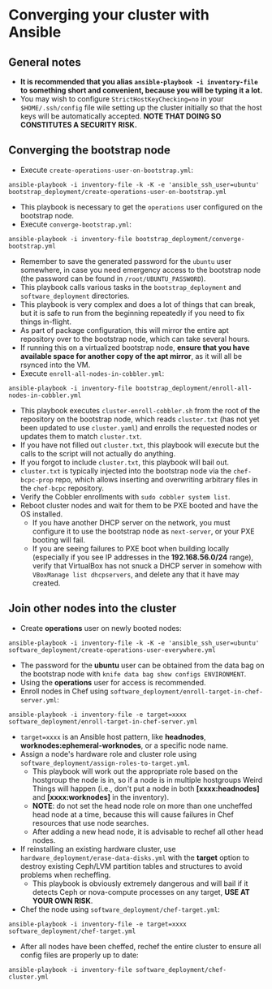 Converging your cluster with Ansible
===

General notes
---
* **It is recommended that you alias `ansible-playbook -i inventory-file` to something short and convenient, because you will be typing it a lot.**
* You may wish to configure `StrictHostKeyChecking=no` in your `$HOME/.ssh/config` file wile setting up the cluster initially so that the host keys will be automatically accepted. **NOTE THAT DOING SO CONSTITUTES A SECURITY RISK.**

Converging the bootstrap node
---
* Execute `create-operations-user-on-bootstrap.yml`:
```
ansible-playbook -i inventory-file -k -K -e 'ansible_ssh_user=ubuntu' bootstrap_deployment/create-operations-user-on-bootstrap.yml
```
  * This playbook is necessary to get the `operations` user configured on the bootstrap node.
* Execute `converge-bootstrap.yml`:
```
ansible-playbook -i inventory-file bootstrap_deployment/converge-bootstrap.yml
```
  * Remember to save the generated password for the `ubuntu` user somewhere, in case you need emergency access to the bootstrap node (the password can be found in `/root/UBUNTU_PASSWORD`).
  * This playbook calls various tasks in the `bootstrap_deployment` and `software_deployment` directories.
  * This playbook is very complex and does a lot of things that can break, but it is safe to run from the beginning repeatedly if you need to fix things in-flight.
  * As part of package configuration, this will mirror the entire apt repository over to the bootstrap node, which can take several hours.
  * If running this on a virtualized bootstrap node, **ensure that you have available space for another copy of the apt mirror**, as it will all be rsynced into the VM.
* Execute `enroll-all-nodes-in-cobbler.yml`:
```
ansible-playbook -i inventory-file bootstrap_deployment/enroll-all-nodes-in-cobbler.yml
```
  * This playbook executes `cluster-enroll-cobbler.sh` from the root of the repository on the bootstrap node, which reads `cluster.txt` (has not yet been updated to use `cluster.yaml`) and enrolls the requested nodes or updates them to match `cluster.txt`.
  * If you have not filled out `cluster.txt`, this playbook will execute but the calls to the script will not actually do anything.
  * If you forgot to include `cluster.txt`, this playbook will bail out.
  * `cluster.txt` is typically injected into the bootstrap node via the `chef-bcpc-prop` repo, which allows inserting and overwriting arbitrary files in the `chef-bcpc` repository.
  * Verify the Cobbler enrollments with `sudo cobbler system list`.
* Reboot cluster nodes and wait for them to be PXE booted and have the OS installed.
  * If you have another DHCP server on the network, you must configure it to use the bootstrap node as `next-server`, or your PXE booting will fail.
  * If you are seeing failures to PXE boot when building locally (especially if you see IP addresses in the **192.168.56.0/24** range), verify that VirtualBox has not snuck a DHCP server in somehow with `VBoxManage list dhcpservers`, and delete any that it have may created.

Join other nodes into the cluster
---
* Create **operations** user on newly booted nodes:
```
ansible-playbook -i inventory-file -k -K -e 'ansible_ssh_user=ubuntu' software_deployment/create-operations-user-everywhere.yml
```
  * The password for the **ubuntu** user can be obtained from the data bag on the bootstrap node with `knife data bag show configs ENVIRONMENT`.
  * Using the **operations** user for access is recommended.
* Enroll nodes in Chef using `software_deployment/enroll-target-in-chef-server.yml`:
```
ansible-playbook -i inventory-file -e target=xxxx software_deployment/enroll-target-in-chef-server.yml
```
  * `target=xxxx` is an Ansible host pattern, like **headnodes**, **worknodes:ephemeral-worknodes**, or a specific node name.
* Assign a node's hardware role and cluster role using `software_deployment/assign-roles-to-target.yml`.
  * This playbook will work out the appropriate role based on the hostgroup the node is in, so if a node is in multiple hostgroups Weird Things will happen (i.e., don't put a node in both **[xxxx:headnodes]** and **[xxxx:worknodes]** in the inventory).
  * **NOTE**: do not set the head node role on more than one uncheffed head node at a time, because this will cause failures in Chef resources that use node searches.
  * After adding a new head node, it is advisable to rechef all other head nodes.
* If reinstalling an existing hardware cluster, use `hardware_deployment/erase-data-disks.yml` with the **target** option to destroy existing Ceph/LVM partition tables and structures to avoid problems when recheffing.
  * This playbook is obviously extremely dangerous and will bail if it detects Ceph or nova-compute processes on any target, **USE AT YOUR OWN RISK**.
* Chef the node using `software_deployment/chef-target.yml`:
```
ansible-playbook -i inventory-file -e target=xxxx software_deployment/chef-target.yml
```
* After all nodes have been cheffed, rechef the entire cluster to ensure all config files are properly up to date:
```
ansible-playbook -i inventory-file software_deployment/chef-cluster.yml
```
